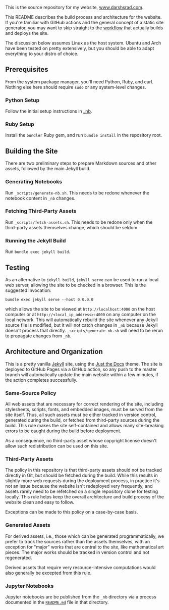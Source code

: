 This is the source repository for my website, www.darshsrad.com.

This README describes the build process and architecture for the website.
If you're familiar with GitHub actions and the general concept
of a static site generator, you may want to skip straight to the
[workflow](./.github/workflows/pages.yml)
that actually builds and deploys the site.

The discussion below assumes Linux as the host system. Ubuntu and
Arch have been tested on pretty extensively, but you should be able
to adapt everything to your distro of choice.

## Prerequisites

From the system package manager, you'll need Python, Ruby, and curl.
Nothing else here should require `sudo` or any system-level changes.

### Python Setup

Follow the initial setup instructions in [\_nb](./_nb/README.md).

### Ruby Setup

Install the `bundler` Ruby gem, and run `bundle install` in the repository
root.

## Building the Site

There are two preliminary steps to prepare Markdown sources and other assets,
followed by the main Jekyll build.

### Generating Notebooks

Run `_scripts/generate-nb.sh`. This needs to be redone whenever the notebook
content in `_nb` changes.

### Fetching Third-Party Assets

Run `_scripts/fetch-assets.sh`. This needs to be redone only when the third-party
assets themselves change, which should be seldom.

### Running the Jekyll Build

Run `bundle exec jekyll build`.

## Testing

As an alternative to `jekyll build`, `jekyll serve` can be used to run a local
web server, allowing the site to be checked in a browser.
This is the suggested invocation:

    bundle exec jekyll serve --host 0.0.0.0

which allows the site to be viewed at `http://localhost:4000` on the host computer
or at `http://<local_ip_address>:4000` on any computer on the local network.
This will automatically rebuild the site whenever any Jekyll source file is modified,
but it will not catch changes in `_nb` because Jekyll doesn't process that
directly.
`_scripts/generate-nb.sh` will need to be rerun to propagate changes from `_nb`.

## Architecture and Organization

This is a pretty vanilla [Jekyll](https://jekyllrb.com/) site,
using the [Just the Docs](https://just-the-docs.com/) theme.
The site is deployed to GitHub Pages via a GitHub action,
so any push to the master branch will automatically update the main website
within a few minutes, if the action completes successfully.

### Same-Source Policy

All web assets that are necessary for correct rendering of the site,
including stylesheets, scripts, fonts, and embedded images,
must be served from the site itself.
Thus, all such assets must be either tracked in version control,
generated during the build, or fetched from third-party sources
during the build.
This rule makes the site self-contained and allows many site-breaking
errors to be caught during the build before deployment.

As a consequence, no third-party asset whose copyright license doesn't allow such
redistribution can be used on this site.

### Third-Party Assets

The policy in this repository is that third-party assets should not be tracked
directly in Git, but should be fetched during the build.
While this results in slightly more web requests during the deployment process,
in practice it's not an issue because the website isn't redeployed very frequently,
and assets rarely need to be refetched on a single repository clone for testing
locally.
This rule helps keep the overall architecture and build process of the website
clean and easy to follow.

Exceptions can be made to this policy on a case-by-case basis.

### Generated Assets

For derived assets, i.e., those which can be generated programmatically,
we prefer to track the sources
rather than the assets themselves,
with an exception for "major" works that are central to the site,
like mathematical art pieces.
The major works should be tracked in version control and not regenerated.

Derived assets that require very resource-intensive computations would also
generally be excepted from this rule.

### Jupyter Notebooks

Jupyter notebooks are be published from the `_nb` directory via a process
documented in the [`README.md`](./_nb/README.md) file in that directory.

